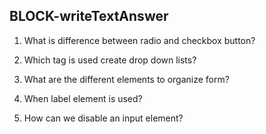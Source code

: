 
## BLOCK-writeTextAnswer

1. What is difference between radio and checkbox button?

2. Which tag is used create drop down lists?

3. What are the different elements to organize form?

4. When label element is used?

5. How can we disable an input element?